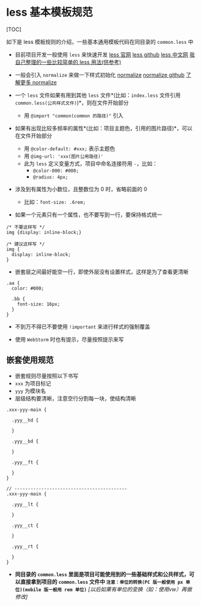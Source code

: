 # less 基本模板规范
[TOC]

如下是 less 模板规则的介绍，一些基本通用模板代码在同目录的 `common.less` 中

- 目前项目开发一般使用 `less` 来快速开发
[less 官网](http://lesscss.org/)
[less github](https://github.com/less)
[less 中文网](http://www.css88.com/doc/less/)
[我自己整理的一些比较简单的 less 用法(供参考)](https://github.com/yhb-flydream/Use-Less)

- 一般会引入 `normalize` 来做一下样式初始化
[normalize](http://necolas.github.io/normalize.css/)
[normalize github](https://github.com/necolas/normalize.css)
[了解更多 normalize](http://nicolasgallagher.com/about-normalize-css/)

- 一个 `less` 文件如果有用到其他 `less` 文件*(比如：`index.less` 文件引用 `common.less(公共样式文件)`)*，则在文件开始部分
  - 用 `@import "common(common 的路径)"` 引入

- 如果有出现比较多频率的属性*(比如：项目主题色，引用的图片路径)*，可以在文件开始部分
  - 用 `@color-default: #xxx;` 表示主题色
  - 用 `@img-url: 'xxx(图片公用路径)'`
  - 此为 `less` 定义变量方式，项目中命名连接符用 `-`，比如：
    - `@color-000: #000;`
    - `@radius: 4px;`

- 涉及到有属性为小数位，且整数位为 0 时，省略前面的 0
  - 比如：`font-size: .6rem;`

- 如果一个元素只有一个属性，也不要写到一行，要保持格式统一
```
/* 不要这样写 */
img {display: inline-block;}

/* 建议这样写 */
img {
  display: inline-block;
}
```

- 嵌套层之间最好能空一行，即使外层没有设置样式，这样是为了查看更清晰
```
.aa {
  color: #000;
  
  .bb {
    font-size: 16px;
  }
}
```

- 不到万不得已不要使用 `!important` 来进行样式的强制覆盖

- 使用 `WebStorm` 时也有提示，尽量按照提示来写

## 嵌套使用规范
- 嵌套规则尽量按照以下书写
- `xxx` 为项目标记
- `yyy` 为模块名
- 层级结构要清晰，注意空行分割每一块，使结构清晰
```
.xxx-yyy-main {

  .yyy__hd {

  }

  .yyy__bd {

  }

  .yyy__ft {

  }
}

// ------------------------------------------
.xxx-yyy-main {

  .yyy__lt {

  }

  .yyy__ct {

  }

  .yyy__rt {

  }
}
```

- **同目录的 `common.less` 里面是项目可能使用到的一些基础样式和公共样式，可以直接拿到项目的 `common.less` 文件中 `注意：单位的转换(PC 版一般使用 px 单位)(mobile 版一般用 rem 单位)`** *[以后如果有单位的变换（如：使用vw）再做修改]*